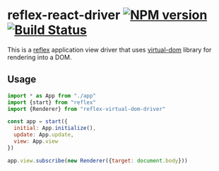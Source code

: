 # reflex-react-driver [![NPM version][npm-image]][npm-url] [![Build Status][travis-image]][travis-url]

This is a [reflex][] application view driver that uses [virtual-dom][] library for rendering into a DOM.

## Usage

```js
import * as App from "./app"
import {start} from "reflex"
import {Renderer} from "reflex-virtual-dom-driver"

const app = start({
  initial: App.initialize(),
  update: App.update,
  view: App.view
})

app.view.subscribe(new Renderer({target: document.body}))
```

[reflex]:https://github.com/Gozala/reflex
[virtual-dom]:https://github.com/Matt-Esch/virtual-dom

[npm-url]: https://npmjs.org/package/reflex-virtual-dom-driver
[npm-image]: https://img.shields.io/npm/v/reflex-virtual-dom-driver.svg?style=flat

[travis-url]: https://travis-ci.org/Gozala/reflex-virtual-dom-driver
[travis-image]: https://img.shields.io/travis/Gozala/reflex-virtual-dom-driver.svg?style=flat
